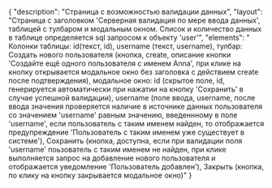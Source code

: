 {
"description": "Страница с возможностью валидации данных",
"layout": "Страница с заголовком 'Серверная валидация по мере ввода данных', таблицей с тулбаром и модальным окном. Список и количество данных в таблице определяется sql запросом к объекту 'user'",
"elements": " Колонки таблицы: id(текст, id),  username (текст, username), тулбар: Создать нового пользователя (кнопка, create, описание кнопки 'Создайте ещё одного пользователя с именем Anna', при клике на кнопку открывается модальное окно без заголовка с действием create после подтверждения), модальное окно: id (скрытое поле, id, генерируется автоматически при нажатии на кнопку 'Сохранить' в случае успешной валидации), username (поле ввода, username, после ввода значения проверяется наличие в источнике данных пользователя со значением 'username' равным значению, введеннному в поле 'username', если пользователь с таким именем найден, то отображается предупреждение 'Пользователь с таким именем уже существует в системе'), Сохранить (кнопка, доступна, если при валидации поля 'username' поьзователь с таким именем не найден, при клике выполняется запрос на добавление нового пользователя и отображается уведомление 'Пользователь добавлен'), Закрыть (кнопка, по клику на кнопку закрывается модальное окно)"
}